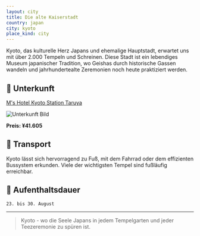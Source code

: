 ```yaml
---
layout: city
title: Die alte Kaiserstadt
country: japan
city: kyoto
place_kind: city
---
```


Kyoto, das kulturelle Herz Japans und ehemalige Hauptstadt, erwartet uns mit über 2.000 Tempeln und Schreinen. Diese Stadt ist ein lebendiges Museum japanischer Tradition, wo Geishas durch historische Gassen wandeln und jahrhundertealte Zeremonien noch heute praktiziert werden.

## 🏨 Unterkunft

[M's Hotel Kyoto Station Taruya](https://www.booking.com/hotel/jp/ms-inn-kyoto-station-taruya.de.html?label=brave_brand_organic_trigger_8e04a9f7-c7d3-4b3b-a255-3644144f3921_0&sid=03f3572eadfa0a84123c1e30621c4c11&aid=2405329#map_closed)

![Unterkunft Bild](https://kyohotel.jp/wp-content/uploads/2019/11/91d7208dca6d17f393d0668bf84009dd-scaled.jpg)

**Preis: ¥41.605**

## 🚗 Transport

Kyoto lässt sich hervorragend zu Fuß, mit dem Fahrrad oder dem effizienten Bussystem erkunden. Viele der wichtigsten Tempel sind fußläufig erreichbar.

## 📅 Aufenthaltsdauer

`23. bis 30. August`

---

> Kyoto - wo die Seele Japans in jedem Tempelgarten und jeder Teezeremonie zu spüren ist.
